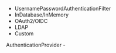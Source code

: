 - UsernamePasswordAuthenticationFilter
- InDatabase/InMemory
- OAuth2/OIDC
- LDAP
- Custom



AuthenticationProvider -